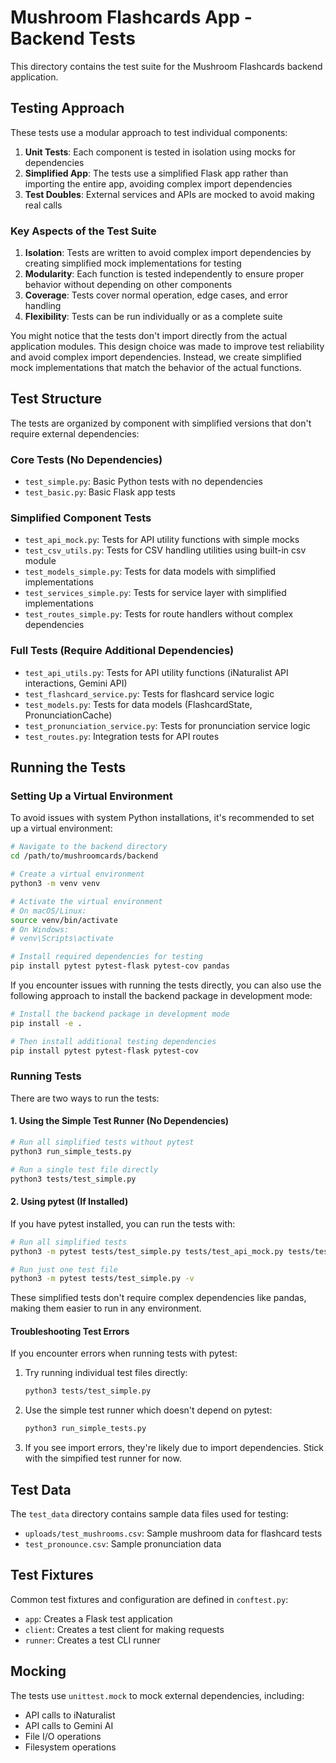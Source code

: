 # Mushroom Flashcards App - Backend Tests

This directory contains the test suite for the Mushroom Flashcards backend application.

## Testing Approach

These tests use a modular approach to test individual components:

1. **Unit Tests**: Each component is tested in isolation using mocks for dependencies
2. **Simplified App**: The tests use a simplified Flask app rather than importing the entire app, avoiding complex import dependencies
3. **Test Doubles**: External services and APIs are mocked to avoid making real calls

### Key Aspects of the Test Suite

1. **Isolation**: Tests are written to avoid complex import dependencies by creating simplified mock implementations for testing
2. **Modularity**: Each function is tested independently to ensure proper behavior without depending on other components
3. **Coverage**: Tests cover normal operation, edge cases, and error handling
4. **Flexibility**: Tests can be run individually or as a complete suite

You might notice that the tests don't import directly from the actual application modules. This design choice was made to improve test reliability and avoid complex import dependencies. Instead, we create simplified mock implementations that match the behavior of the actual functions.

## Test Structure

The tests are organized by component with simplified versions that don't require external dependencies:

### Core Tests (No Dependencies)
- `test_simple.py`: Basic Python tests with no dependencies
- `test_basic.py`: Basic Flask app tests

### Simplified Component Tests
- `test_api_mock.py`: Tests for API utility functions with simple mocks
- `test_csv_utils.py`: Tests for CSV handling utilities using built-in csv module
- `test_models_simple.py`: Tests for data models with simplified implementations
- `test_services_simple.py`: Tests for service layer with simplified implementations
- `test_routes_simple.py`: Tests for route handlers without complex dependencies

### Full Tests (Require Additional Dependencies)
- `test_api_utils.py`: Tests for API utility functions (iNaturalist API interactions, Gemini API)
- `test_flashcard_service.py`: Tests for flashcard service logic
- `test_models.py`: Tests for data models (FlashcardState, PronunciationCache)
- `test_pronunciation_service.py`: Tests for pronunciation service logic
- `test_routes.py`: Integration tests for API routes

## Running the Tests

### Setting Up a Virtual Environment

To avoid issues with system Python installations, it's recommended to set up a virtual environment:

```bash
# Navigate to the backend directory
cd /path/to/mushroomcards/backend

# Create a virtual environment
python3 -m venv venv

# Activate the virtual environment
# On macOS/Linux:
source venv/bin/activate
# On Windows:
# venv\Scripts\activate

# Install required dependencies for testing
pip install pytest pytest-flask pytest-cov pandas
```

If you encounter issues with running the tests directly, you can also use the following approach to install the backend package in development mode:

```bash
# Install the backend package in development mode
pip install -e .

# Then install additional testing dependencies
pip install pytest pytest-flask pytest-cov
```

### Running Tests

There are two ways to run the tests:

#### 1. Using the Simple Test Runner (No Dependencies)

```bash
# Run all simplified tests without pytest
python3 run_simple_tests.py

# Run a single test file directly
python3 tests/test_simple.py
```

#### 2. Using pytest (If Installed)

If you have pytest installed, you can run the tests with:

```bash
# Run all simplified tests
python3 -m pytest tests/test_simple.py tests/test_api_mock.py tests/test_models_simple.py tests/test_services_simple.py -v

# Run just one test file
python3 -m pytest tests/test_simple.py -v
```

These simplified tests don't require complex dependencies like pandas, making them easier to run in any environment.

#### Troubleshooting Test Errors

If you encounter errors when running tests with pytest:

1. Try running individual test files directly:
   ```bash
   python3 tests/test_simple.py
   ```

2. Use the simple test runner which doesn't depend on pytest:
   ```bash
   python3 run_simple_tests.py
   ```

3. If you see import errors, they're likely due to import dependencies. Stick with the simpified test runner for now.

## Test Data

The `test_data` directory contains sample data files used for testing:

- `uploads/test_mushrooms.csv`: Sample mushroom data for flashcard tests
- `test_pronounce.csv`: Sample pronunciation data

## Test Fixtures

Common test fixtures and configuration are defined in `conftest.py`:

- `app`: Creates a Flask test application
- `client`: Creates a test client for making requests
- `runner`: Creates a test CLI runner

## Mocking

The tests use `unittest.mock` to mock external dependencies, including:

- API calls to iNaturalist
- API calls to Gemini AI
- File I/O operations
- Filesystem operations